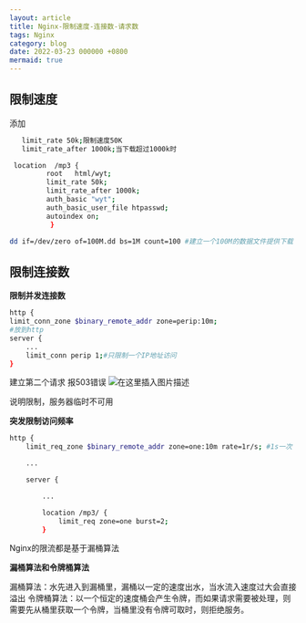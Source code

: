 ```yaml
---
layout: article
title: Nginx-限制速度-连接数-请求数
tags: Nginx
category: blog
date: 2022-03-23 000000 +0800
mermaid: true
---
```

## 限制速度
添加  

```bash
   limit_rate 50k;限制速度50K
   limit_rate_after 1000k;当下载超过1000k时
```

```bash
 location  /mp3 {
         root   html/wyt;
         limit_rate 50k;
         limit_rate_after 1000k;
         auth_basic "wyt";
         auth_basic_user_file htpasswd;
         autoindex on;
          }
```

```bash
dd if=/dev/zero of=100M.dd bs=1M count=100 #建立一个100M的数据文件提供下载
```



## 限制连接数
**限制并发连接数**
```bash
http {
limit_conn_zone $binary_remote_addr zone=perip:10m; 
#放到http
server {
    ...
    limit_conn perip 1;#只限制一个IP地址访问
}
```
建立第二个请求
报503错误
![在这里插入图片描述](https://img-blog.csdnimg.cn/c67336a7a449441ab795350c87186b2d.png?x-oss-process=image/watermark,type_d3F5LXplbmhlaQ,shadow_50,text_Q1NETiBAeXV0YW9fNTE3,size_20,color_FFFFFF,t_70,g_se,x_16)

说明限制，服务器临时不可用

**突发限制访问频率** 

```bash
http {
    limit_req_zone $binary_remote_addr zone=one:10m rate=1r/s; #1s一次

    ...

    server {

        ...

        location /mp3/ {
            limit_req zone=one burst=2;
        }
```
Nginx的限流都是基于漏桶算法

**漏桶算法和令牌桶算法**

漏桶算法：水先进入到漏桶里，漏桶以一定的速度出水，当水流入速度过大会直接溢出
令牌桶算法：以一个恒定的速度桶会产生令牌，而如果请求需要被处理，则需要先从桶里获取一个令牌，当桶里没有令牌可取时，则拒绝服务。
